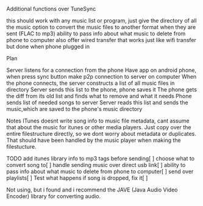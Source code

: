 Additional functions over TuneSync

this should work with any music list or program, just give the directory of all the music
option to convert the music files to another format when they are sent (FLAC to mp3)
ability to pass info about what music to delete from phone to computer
also offer wired transfer that works just like wifi transfer but done when phone plugged in

Plan

Server listens for a connection from the phone
Have app on android phone, when press sync button make p2p connection to server on computer
When the phone connects, the server constructs a list of all music files in directory
Server sends this list to the phone, phone saves it
The phone gets the diff from its old list and finds what to remove and what it needs
Phone sends list of needed songs to server
Server reads this list and sends the music,which are saved to the phone's music directory

Notes
ITunes doesnt write song info to music file metadata, cant assume that about the music for itunes or other media players.
Just copy over the entire filestructure directly, so we dont worry about metadata or duplicates. That should have been handled by the music player when making the filestucture.

TODO
add itunes library info to mp3 tags before sending[ ]
choose what to convert song to[ ]
handle sending music over direct usb link[ ]
ability to pass info about what music to delete from phone to computer[ ]
send over playlists[ ]
Test what happens if song is dropped, fix it[ ]

Not using, but i found and i recommend the JAVE (Java Audio Video Encoder) library for converting audio.
